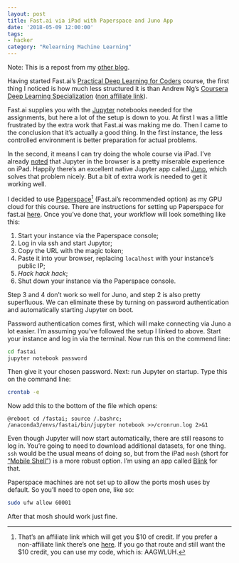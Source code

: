 ```yaml
---
layout: post
title: Fast.ai via iPad with Paperspace and Juno App
date: '2018-05-09 12:00:00'
tags:
- hacker
category: "Relearning Machine Learning"
---
```


Note: This is a repost from my [other blog](https://ftrsn.net).

Having started Fast.ai’s [Practical Deep Learning for Coders](http://course.fast.ai) course, the first thing I noticed is how much less structured it is than Andrew Ng’s [Coursera Deep Learning Specialization](https://click.linksynergy.com/fs-bin/click?id=X5M728uyIs8&offerid=467035.278&type=3&subid=0) ([non affiliate link](https://www.coursera.org/specializations/deep-learning)).

Fast.ai supplies you with the [Jupyter](http://jupyter.org) notebooks needed for the assignments, but here a lot of the setup is down to you. At first I was a little frustrated by the extra work that Fast.ai was making me do. Then I came to the conclusion that it’s actually a good thing. In the first instance, the less controlled environment is better preparation for actual problems.

In the second, it means I can try doing the whole course via iPad. I’ve already [noted](https://ftrsn.net/2018/03/17/some-notes-on-courseras-andrew-ng-deep-learning-speciality/) that Jupyter in the browser is a pretty miserable experience on iPad. Happily there’s an excellent native Jupyter app called [Juno](https://itunes.apple.com/gb/app/id1315744137?at=1010lLbq), which solves that problem nicely. But a bit of extra work is needed to get it working well.

I decided to use [Paperspace](https://www.paperspace.com/&R=AAGWLUH)[^1] (Fast.ai’s recommended option) as my GPU cloud for this course. There are instructions for setting up Paperspace for fast.ai [here](https://github.com/reshamas/fastai_deeplearn_part1/blob/master/tools/paperspace.md). Once you’ve done that, your workflow will look something like this:

1. Start your instance via the Paperspace console;
2. Log in via ssh and start Jupytor;
3. Copy the URL with the magic token;
4. Paste it into your browser, replacing `localhost` with your instance’s public IP;
5. *Hack hack hack*;
6. Shut down your instance via the Paperspace console.

Step 3 and 4 don’t work so well for Juno, and step 2 is also pretty superfluous. We can eliminate these by turning on password authentication and automatically starting Jupyter on boot.

Password authentication comes first, which will make connecting via Juno a lot easier. I’m assuming you’ve followed the setup I linked to above. Start your instance and log in via the terminal. Now run this on the commend line:

```bash
cd fastai
jupyter notebook password
```

Then give it your chosen password. Next: run Jupyter on startup. Type this on the command line:

```bash
crontab -e
```

Now add this to the bottom of the file which opens:

```
@reboot cd /fastai; source /.bashrc; /anaconda3/envs/fastai/bin/jupyter notebook >>/cronrun.log 2>&1
```

Even though Jupyter will now start automatically, there are still reasons to log in. You’re going to need to download additional datasets, for one thing. `ssh` would be the usual means of doing so, but from the iPad `mosh` (short for [“Mobile Shell”](https://mosh.org)) is a more robust option. I’m using an app called [Blink](http://www.blink.sh) for that.

Paperspace machines are not set up to allow the ports mosh uses by default. So you’ll need to open one, like so:

```bash
sudo ufw allow 60001
```

After that mosh should work just fine.

[^1]:	That’s an affiliate link which will get you $10 of credit. If you prefer a non-affiliate link there’s one [here](https://www.paperspace.com). If you go that route and still want the $10 credit, you can use my code, which is: AAGWLUH.